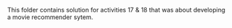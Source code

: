 This folder contains solution for activities 17 & 18 that was about developing a movie recommender sytem.
